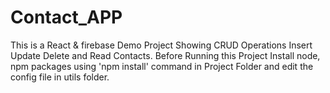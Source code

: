 # Contact_APP
This is a React &amp; firebase Demo Project Showing CRUD Operations Insert Update Delete and Read Contacts.  Before Running this Project Install node, npm packages using 'npm install' command in Project Folder and edit the config file in utils folder.
